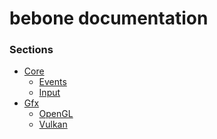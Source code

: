 # bebone documentation

### Sections
- [Core]()
    - [Events]()
    - [Input]()
- [Gfx]()
    - [OpenGL]()
    - [Vulkan]()
